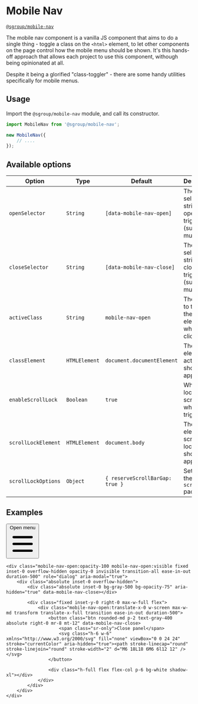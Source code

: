 # Mobile Nav
[`@sgroup/mobile-nav`](https://github.com/sgroupdesign/sui/blob/main/packages/mobile-nav)

The mobile nav component is a vanilla JS component that aims to do a single thing - toggle a class on the `<html>` element, to let other components on the page control how the mobile menu should be shown. It's this hands-off approach that allows each project to use this component, withough being opinionated at all. 

Despite it being a glorified "class-toggler" - there are some handy utilities specifically for mobile menus.

## Usage
Import the `@sgroup/mobile-nav` module, and call its constructor.

```js
import MobileNav from '@sgroup/mobile-nav';

new MobileNav({
    // ....
});
```

## Available options

| Option | Type | Default | Description
| - | - | - | -
| `openSelector` | `String` | `[data-mobile-nav-open]` | The selector string for all open triggers (supports multiple)
| `closeSelector` | `String` | `[data-mobile-nav-close]` | The selector string for all close triggers (supports multiple)
| `activeClass` | `String` | `mobile-nav-open` | The class to toggle on the `<html>` element when clicked.
| `classElement` | `HTMLElement` | `document.documentElement` | The element the active class should be applied to.
| `enableScrollLock` | `Boolean` | `true` | Whether to lock scrolling when triggered.
| `scrollLockElement` | `HTMLElement` | `document.body` | The element scroll-locking should apply to.
| `scrollLockOptions` | `Object` | `{ reserveScrollBarGap: true }` | Settings for the `body-scroll-lock` package.

## Examples

<code-preview body-id="mobile-menu-example" heading="Mobile menu example">
    <div class="flex justify-end items-center bg-white">
        <button type="button" class="btn rounded-md p-2 text-gray-400" aria-expanded="false" data-mobile-nav-open>
            <span class="sr-only">Open menu</span>
            <svg class="h-6 w-6" xmlns="http://www.w3.org/2000/svg" fill="none" viewBox="0 0 24 24" stroke="currentColor" aria-hidden="true"><path stroke-linecap="round" stroke-linejoin="round" stroke-width="2" d="M4 6h16M4 12h16M4 18h16"></path></svg>
        </button>
    </div>

    <div class="mobile-nav-open:opacity-100 mobile-nav-open:visible fixed inset-0 overflow-hidden opacity-0 invisible transition-all ease-in-out duration-500" role="dialog" aria-modal="true">
        <div class="absolute inset-0 overflow-hidden">
            <div class="absolute inset-0 bg-gray-500 bg-opacity-75" aria-hidden="true" data-mobile-nav-close></div>

            <div class="fixed inset-y-0 right-0 max-w-full flex">
                <div class="mobile-nav-open:translate-x-0 w-screen max-w-md transform translate-x-full transition ease-in-out duration-500">
                    <button class="btn rounded-md p-2 text-gray-400 absolute right-0 mr-8 mt-12" data-mobile-nav-close>
                        <span class="sr-only">Close panel</span>
                        <svg class="h-6 w-6" xmlns="http://www.w3.org/2000/svg" fill="none" viewBox="0 0 24 24" stroke="currentColor" aria-hidden="true"><path stroke-linecap="round" stroke-linejoin="round" stroke-width="2" d="M6 18L18 6M6 6l12 12" /></svg>
                    </button>

                    <div class="h-full flex flex-col p-6 bg-white shadow-xl"></div>
                </div>
            </div>
        </div>
    </div>
</code-preview>